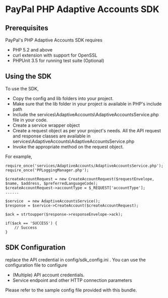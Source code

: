 
PayPal PHP Adaptive Accounts SDK
===============================

Prerequisites
-------------

PayPal's PHP Adaptive Accounts SDK requires 

 * PHP 5.2 and above 
 * curl extension with support for OpenSSL 
 * PHPUnit 3.5 for running test suite (Optional)

Using the SDK
-------------

To use the SDK, 

* Copy the config and lib folders into your project.
* Make sure that the lib folder in your project is available in PHP's include path
* Include the services\AdaptiveAccounts\AdaptiveAccountsService.php file in your code.
* Create a service wrapper object
* Create a request object as per your project's needs. All the API request and response classes are available in services\AdaptiveAccounts\AdaptiveAccountsService.php
* Invoke the appropriate method on the request object.

For example,

	require_once('services/AdaptiveAccounts/AdaptiveAccountsService.php');
	require_once('PPLoggingManager.php');

  	$createAccountRequest = new CreateAccountRequest($requestEnvelope, $name, $address, $preferredLanguageCode);
	$createAccountRequest->accountType = $_REQUEST['accountType'];
	......

	$service  = new AdaptiveAccountsService();
	$response = $service->CreateAccount($createAccountRequest);
	
	$ack = strtoupper($response->responseEnvelope->ack);
 
	if($ack == 'SUCCESS') {
		// Success
	}
  
 

SDK Configuration
-----------------

replace the API credential in config/sdk_config.ini . You can use the configuration file to configure

 * (Multiple) API account credentials.
 * Service endpoint and other HTTP connection parameters 


Please refer to the sample config file provided with this bundle.
